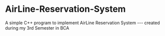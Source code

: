 # AirLine-Reservation-System
  A simple C++ program to implement AirLine Reservation System
                   --- created during my 3rd Semester in BCA

